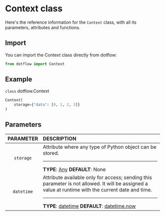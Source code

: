 # Context class

Here's the reference information for the `Context` class, with all its parameters, attributes and functions.

## Import

You can import the Context class directly from dotflow:

```python
from dotflow import Context
```

## Example

`class` dotflow.Context

```python
Context(
    storage={"data": [0, 1, 2, 3]}
)
```

## Parameters

| PARAMETER  | DESCRIPTION      |
|:-----------:|:---------------|
| `storage` | Attribute where any type of Python object can be stored. <hr> **TYPE**: [Any](https://docs.python.org/3/library/typing.html#typing.Any) **DEFAULT**: None|
| `datetime` | Attribute available only for access; sending this parameter is not allowed. It will be assigned a value at runtime with the current date and time. <hr> **TYPE**: [datetime](https://docs.python.org/3/library/datetime.html) **DEFAULT**: [datetime.now](https://docs.python.org/3/library/datetime.html#datetime.datetime.now)|